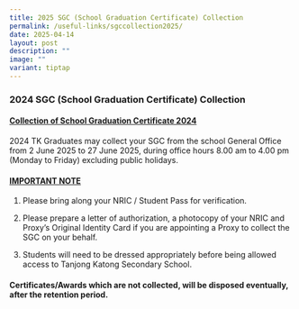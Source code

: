 ```yaml
---
title: 2025 SGC (School Graduation Certificate) Collection
permalink: /useful-links/sgccollection2025/
date: 2025-04-14
layout: post
description: ""
image: ""
variant: tiptap
---
```

<h3>2024 SGC (School Graduation Certificate) Collection</h3>
<h4><u>Collection of School Graduation Certificate 2024</u></h4>
<p>2024 TK Graduates may collect your SGC from the school General Office
from 2 June 2025 to 27 June 2025, during office hours 8.00 am to 4.00 pm
(Monday to Friday) excluding public holidays.</p>
<h4><u>IMPORTANT NOTE</u></h4>
<ol data-tight="true" class="tight">
<li>
<p>Please bring along your NRIC / Student Pass for verification.</p>
</li>
<li>
<p>Please prepare a letter of authorization, a photocopy of your NRIC and
Proxy’s Original Identity Card if you are appointing a Proxy to collect
the SGC on your behalf.</p>
</li>
<li>
<p>Students will need to be dressed appropriately before being allowed access
to Tanjong Katong Secondary School.</p>
</li>
</ol>
<h4>Certificates/Awards which are not collected, will be disposed eventually, after the retention period.</h4>
<p></p>